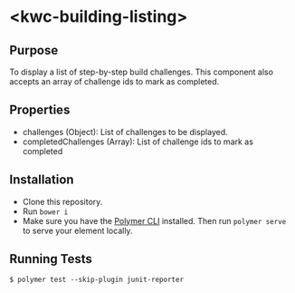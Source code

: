 # \<kwc-building-listing\>

## Purpose
To display a list of step-by-step build challenges. This component also accepts an array of challenge ids to mark as completed.

## Properties
* challenges (Object): List of challenges to be displayed. 
* completedChallenges (Array): List of challenge ids to mark as completed

## Installation
* Clone this repository.
* Run `bower i`
* Make sure you have the [Polymer CLI](https://www.npmjs.com/package/polymer-cli) installed. Then run `polymer serve` to serve your element locally.

## Running Tests

```
$ polymer test --skip-plugin junit-reporter
```